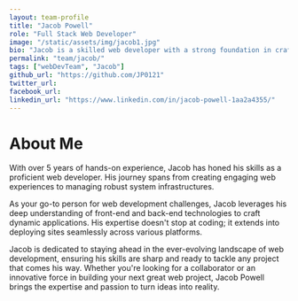 ```yaml
---
layout: team-profile
title: "Jacob Powell"
role: "Full Stack Web Developer"
image: "/static/assets/img/jacob1.jpg"
bio: "Jacob is a skilled web developer with a strong foundation in crafting dynamic, user-friendly websites. With experience across various industries, he specializes in front-end and back-end development, delivering clean and efficient solutions "
permalink: "team/jacob/"
tags: ["webDevTeam", "Jacob"]
github_url: "https://github.com/JP0121"
twitter_url: 
facebook_url:
linkedin_url: "https://www.linkedin.com/in/jacob-powell-1aa2a4355/" 
---
```


# About Me

With over 5 years of hands-on experience, Jacob has honed his skills as a proficient web developer. His journey spans from creating engaging web experiences to managing robust system infrastructures.

As your go-to person for web development challenges, Jacob leverages his deep understanding of front-end and back-end technologies to craft dynamic applications. His expertise doesn't stop at coding; it extends into deploying sites seamlessly across various platforms.

Jacob is dedicated to staying ahead in the ever-evolving landscape of web development, ensuring his skills are sharp and ready to tackle any project that comes his way. Whether you're looking for a collaborator or an innovative force in building your next great web project, Jacob Powell brings the expertise and passion to turn ideas into reality.